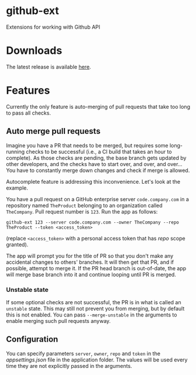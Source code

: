 # github-ext
Extensions for working with Github API

# Downloads
The latest release is available [here](https://github.com/andead/githubext/releases/latest).

# Features
Currently the only feature is auto-merging of pull requests that take too long to pass all checks. 

## Auto merge pull requests
Imagine you have a PR that needs to be merged, but requires some long-running checks to be successful (i.e., a CI build that takes an hour to complete). As those checks are pending, the base branch gets updated by other developers, and the checks have to start over, and over, and over... You have to constantly merge down changes and check if merge is allowed.

Autocomplete feature is addressing this inconvenience. Let's look at the example.

You have a pull request on a GitHub enterprise server `code.company.com` in a repository named `TheProduct` belonging to an organization called `TheCompany`. Pull request number is `123`. Run the app as follows:

`github-ext 123 --server code.company.com --owner TheCompany --repo TheProduct --token <access_token>`

(replace `<access_token>` with a personal access token that has *repo* scope granted).

The app will prompt you for the title of PR so that you don't make any accidental changes to others' branches. It will then get that PR, and if possible, attempt to merge it. If the PR head branch is out-of-date, the app will merge base branch into it and continue looping until PR is merged.

### Unstable state
If some optional checks are not successful, the PR is in what is called an `unstable` state. This may still not prevent you from merging, but by default this is not enabled. You can pass `--merge-unstable` in the arguments to enable merging such pull requests anyway.

## Configuration
You can specify parameters `server`, `owner`, `repo` and `token` in the *appsettings.json* file in the application folder. The values will be used every time they are not explicitly passed in the arguments.
